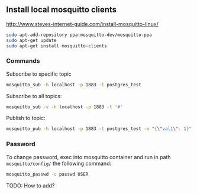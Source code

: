 ## Install local mosquitto clients

<http://www.steves-internet-guide.com/install-mosquitto-linux/>

```bash
sudo apt-add-repository ppa:mosquitto-dev/mosquitto-ppa
sudo apt-get update
sudo apt-get install mosquitto-clients
```

### Commands

Subscribe to specific topic

```bash
mosquitto_sub -h localhost -p 1883 -t postgres_test
```

Subscribe to all topics:

```bash
mosquitto_sub -v -h localhost -p 1883 -t '#'
```

Publish to topic:

```bash
mosquitto_pub -h localhost -p 1883 -t postgres_test -m "{\"val1\": 1}"
```

### Password

To change password, exec into mosquitto container and run in path `mosquitto/config/` the following command:

```bash
mosquitto_passwd -c passwd USER
```

TODO: How to add?
